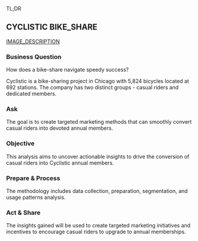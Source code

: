 TL;DR

## CYCLISTIC BIKE_SHARE

[IMAGE_DESCRIPTION](../../../)

### Business Question
How does a bike-share navigate speedy success? 

<p>Cyclistic is a bike-sharing project in Chicago with 5,824 bicycles located at 692 stations. The company has two distinct groups - casual riders and dedicated members. </p>

### Ask
The goal is to create targeted marketing methods that can smoothly convert casual riders into devoted annual members. 
### Objective
This analysis aims to uncover actionable insights to drive the conversion of casual riders into Cyclistic annual members. 
### Prepare & Process
The methodology includes data collection, preparation, segmentation, and usage patterns analysis. 
### Act & Share
The insights gained will be used to create targeted marketing initiatives and incentives to encourage casual riders to upgrade to annual memberships.